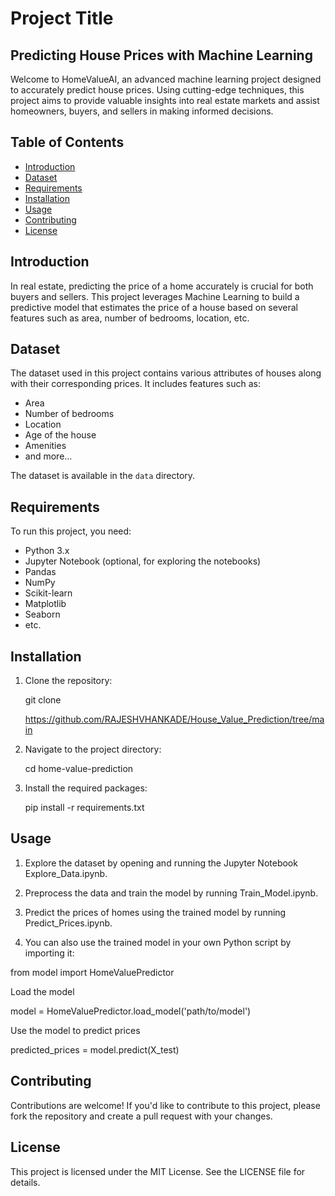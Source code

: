 
# Project Title


## Predicting House Prices with Machine Learning

Welcome to HomeValueAI, an advanced machine learning project designed to accurately predict house prices. Using cutting-edge techniques, this project aims to provide valuable insights into real estate markets and assist homeowners, buyers, and sellers in making informed decisions.

## Table of Contents
- [Introduction](#introduction)
- [Dataset](#dataset)
- [Requirements](#requirements)
- [Installation](#installation)
- [Usage](#usage)
- [Contributing](#contributing)
- [License](#license)

## Introduction

In real estate, predicting the price of a home accurately is crucial for both buyers and sellers. This project leverages Machine Learning to build a predictive model that estimates the price of a house based on several features such as area, number of bedrooms, location, etc.

## Dataset

The dataset used in this project contains various attributes of houses along with their corresponding prices. It includes features such as:

- Area
- Number of bedrooms
- Location
- Age of the house
- Amenities
- and more...

The dataset is available in the `data` directory.

## Requirements

To run this project, you need:

- Python 3.x
- Jupyter Notebook (optional, for exploring the notebooks)
- Pandas
- NumPy
- Scikit-learn
- Matplotlib
- Seaborn
- etc.

## Installation

1. Clone the repository:


    git clone
    
     https://github.com/RAJESHVHANKADE/House_Value_Prediction/tree/main
    
2. Navigate to the project directory:

    cd home-value-prediction


3. Install the required packages:

    pip install -r requirements.txt


## Usage

1. Explore the dataset by opening and running the Jupyter Notebook Explore_Data.ipynb.

2. Preprocess the data and train the model by running Train_Model.ipynb.

3. Predict the prices of homes using the trained model by running Predict_Prices.ipynb.

4. You can also use the trained model in your own Python script by importing it:


from model import HomeValuePredictor

Load the model

model = HomeValuePredictor.load_model('path/to/model')

Use the model to predict prices

predicted_prices = model.predict(X_test)

## Contributing

Contributions are welcome! If you'd like to contribute to this project, please fork the repository and create a pull request with your changes.

## License

This project is licensed under the MIT License. See the LICENSE file for details.

